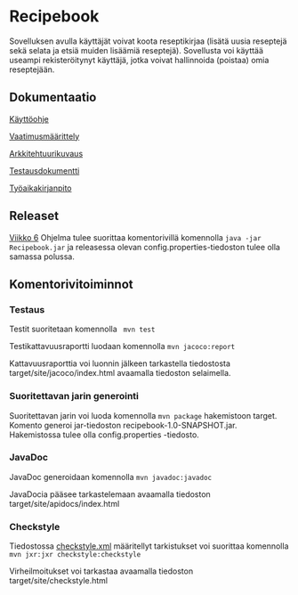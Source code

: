 # Recipebook

Sovelluksen avulla käyttäjät voivat koota reseptikirjaa (lisätä uusia reseptejä sekä selata ja etsiä muiden lisäämiä reseptejä). Sovellusta voi käyttää useampi rekisteröitynyt käyttäjä, jotka voivat hallinnoida (poistaa) omia reseptejään.

## Dokumentaatio
[Käyttöohje](https://github.com/afroseppo/ot-harjoitustyo/blob/master/dokumentaatio/kayttoohje.md)

[Vaatimusmäärittely](https://github.com/afroseppo/ot-harjoitustyo/blob/master/dokumentaatio/vaatimusmaarittely.md)

[Arkkitehtuurikuvaus](https://github.com/afroseppo/ot-harjoitustyo/blob/master/dokumentaatio/arkkitehtuuri.md)

[Testausdokumentti](https://github.com/afroseppo/ot-harjoitustyo/blob/master/dokumentaatio/testaus.md)

[Työaikakirjanpito](https://github.com/afroseppo/ot-harjoitustyo/blob/master/dokumentaatio/tuntikirjanpito.md)

## Releaset

[Viikko 6](https://github.com/afroseppo/ot-harjoitustyo/releases/tag/v0.1)
Ohjelma tulee suorittaa komentorivillä komennolla ```java -jar Recipebook.jar``` ja releasessa olevan config.properties-tiedoston tulee olla samassa polussa.

## Komentorivitoiminnot

### Testaus
Testit suoritetaan komennolla
``` mvn test```

Testikattavuusraportti luodaan komennolla
```mvn jacoco:report```

Kattavuusraporttia voi luonnin jälkeen tarkastella tiedostosta target/site/jacoco/index.html avaamalla tiedoston selaimella.

### Suoritettavan jarin generointi

Suoritettavan jarin voi luoda komennolla
```mvn package```
hakemistoon target. Komento generoi jar-tiedoston recipebook-1.0-SNAPSHOT.jar. Hakemistossa tulee olla config.properties -tiedosto.

### JavaDoc
JavaDoc generoidaan komennolla
```mvn javadoc:javadoc```

JavaDocia pääsee tarkastelemaan avaamalla tiedoston target/site/apidocs/index.html

### Checkstyle
Tiedostossa [checkstyle.xml](https://github.com/afroseppo/ot-harjoitustyo/blob/master/recipebook/checkstyle.xml) määritellyt tarkistukset voi suorittaa komennolla 
```mvn jxr:jxr checkstyle:checkstyle```

Virheilmoitukset voi tarkastaa avaamalla tiedoston target/site/checkstyle.html

